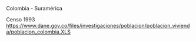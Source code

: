 Colombia - Suramérica

Censo 1993
https://www.dane.gov.co/files/investigaciones/poblacion/poblacion_vivienda/poblacion_colombia.XLS